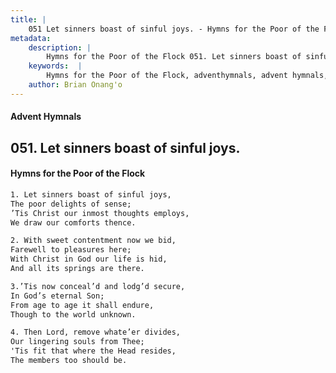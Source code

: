 ```yaml
---
title: |
    051 Let sinners boast of sinful joys. - Hymns for the Poor of the Flock
metadata:
    description: |
        Hymns for the Poor of the Flock 051. Let sinners boast of sinful joys.. Let sinners boast of sinful joys, The poor delights of sense; ’Tis Christ our inmost thoughts employs,  We draw our comforts thence. 
    keywords:  |
        Hymns for the Poor of the Flock, adventhymnals, advent hymnals, Let sinners boast of sinful joys., Let sinners boast of sinful joys,, 
    author: Brian Onang'o
---
```


#### Advent Hymnals
## 051. Let sinners boast of sinful joys.
####  Hymns for the Poor of the Flock

```txt
1. Let sinners boast of sinful joys,
The poor delights of sense;
’Tis Christ our inmost thoughts employs, 
We draw our comforts thence.

2. With sweet contentment now we bid,
Farewell to pleasures here;
With Christ in God our life is hid,
And all its springs are there.

3.’Tis now conceal’d and lodg’d secure,
In God’s eternal Son;
From age to age it shall endure, 
Though to the world unknown.

4. Then Lord, remove whate’er divides,
Our lingering souls from Thee; 
'Tis fit that where the Head resides,
The members too should be.
```